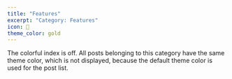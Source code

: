 ```yaml
---
title: "Features"
excerpt: "Category: Features"
icon: 💐
theme_color: gold
---
```

The colorful index is off. All posts belonging to this category have the same theme color, which is not displayed, because the default theme color is used for the post list.
